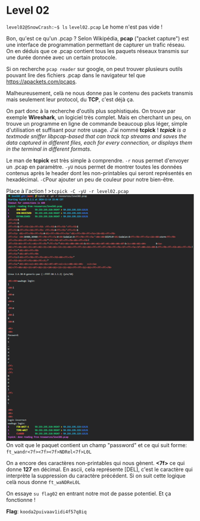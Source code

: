 # Level 02
`level02@SnowCrash:~$ ls`
`level02.pcap`
Le home n'est pas vide !

Bon, qu'est ce qu'un .pcap ?
Selon Wikipédia, **pcap** ("packet capture") est une interface de programmation permettant de capturer un trafic réseau.
On en déduis que ce .pcap contient tous les paquets réseaux transmis sur une durée donnée avec un certain protocole.

Si on recherche `pcap reader` sur google, on peut trouver plusieurs outils pouvant lire des fichiers .pcap dans le navigateur tel que https://apackets.com/pcaps.

Malheureusement, celà ne nous donne pas le contenu des packets transmis mais seulement leur protocol, du **TCP**, c'est déjà ça.

On part donc à la recherche d'outils plus sophistiqués. On trouve par exemple **Wireshark**, un logiciel très complet.
Mais en cherchant un peu, on trouve un programme en ligne de commande beaucoup plus léger, simple d'utilisation et suffisant pour notre usage.
J'ai nommé **tcpick** !
***tcpick** is a textmode sniffer libpcap-based that can track tcp streams and saves the data captured in different files, each for every connection, or displays them in the terminal in different formats*.

Le man de **tcpick** est très simple à comprendre.
`-r` nous permet d'envoyer un .pcap en paramètre.
`-yU` nous permet de montrer toutes les données contenus après le header dont les non-printables qui seront représentés en hexadécimal.
`-C`Pour ajouter un peu de couleur pour notre bien-être.

Place à l'action !
\>`tcpick -C -yU -r level02.pcap`
![*content.png*](./content.png)
On voit que le paquet contient un champ "password" et ce qui suit forme:
`ft_wandr<7f><7f><7f>NDRel<7f>L0L`

On a encore des caractères non-printables qui nous gènent.
**<7f>** ce qui donne **127** en décimal.
En ascii, cela représente [DEL], c'est le caractère qui interprète la suppression du caractère précédent.
Si on suit cette logique celà nous donne `ft_waNDReL0L`

On essaye `su flag02` en entrant notre mot de passe potentiel.
Et ça fonctionne !

**Flag**: `kooda2puivaav1idi4f57q8iq`
